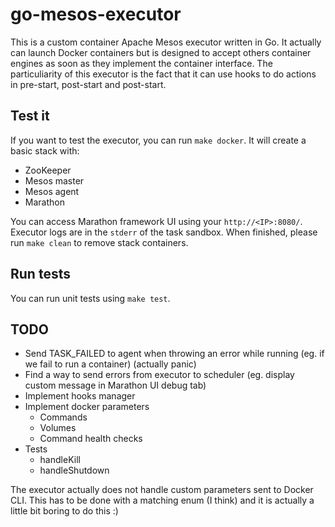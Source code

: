 # go-mesos-executor

This is a custom container Apache Mesos executor written in Go. It actually can launch Docker containers but is designed to accept others container engines as soon as they implement the container interface. The particuliarity of this executor is the fact that it can use hooks to do actions in pre-start, post-start and post-start.

## Test it

If you want to test the executor, you can run `make docker`. It will create a basic stack with:
* ZooKeeper
* Mesos master
* Mesos agent
* Marathon

You can access Marathon framework UI using your `http://<IP>:8080/`. Executor logs are in the `stderr` of the task sandbox. When finished, please run `make clean` to remove stack containers.

## Run tests

You can run unit tests using `make test`.

## TODO

* Send TASK_FAILED to agent when throwing an error while running (eg. if we fail to run a container) (actually panic)
* Find a way to send errors from executor to scheduler (eg. display custom message in Marathon UI debug tab)
* Implement hooks manager
* Implement docker parameters
  * Commands
  * Volumes
  * Command health checks
* Tests
  * handleKill
  * handleShutdown

The executor actually does not handle custom parameters sent to Docker CLI. This has to be done with a matching enum (I think) and it is actually a little bit boring to do this :)
